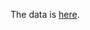 The data is [here](https://drive.google.com/file/d/17fxgr3VG1ZLbwXz5yRDoTj_snUUdNYzi/view?usp=drive_link).
